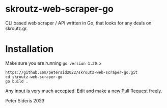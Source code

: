 # skroutz-web-scraper-go
 CLI based web scraper / API written in Go, that looks for any deals on skroutz.gr.

# Installation 
Make sure you are running ```go version 1.20.x```

```
https://github.com/petersid2022/skroutz-web-scraper-go.git
cd skroutz-web-scraper-go
go build .
```

Any input is very much accepted. Edit and make a new Pull Request freely. 

Peter Sideris 2023
